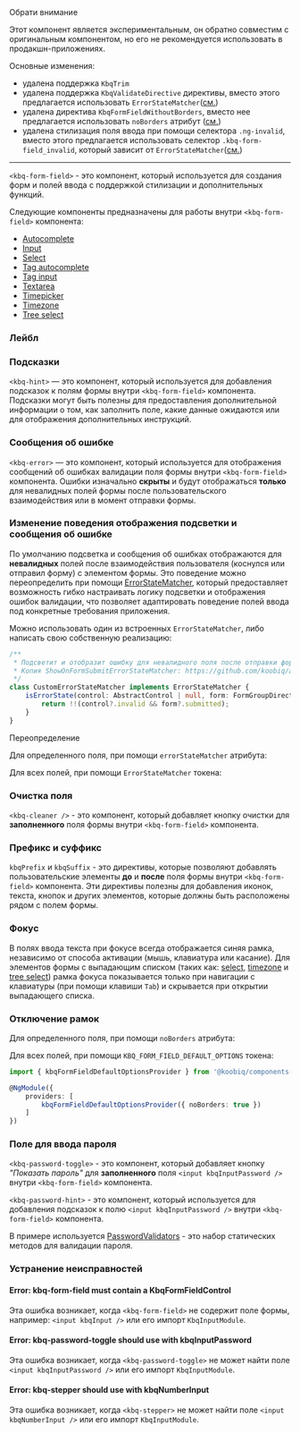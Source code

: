 <div class="kbq-callout kbq-callout_warning">
<div class="kbq-callout__header">Обрати внимание</div>
<div class="kbq-callout__content kbq-docs-element-last-child-margin-bottom-0">

Этот компонент является экспериментальным, он обратно совместим с оригинальным компонентом, но его не рекомендуется использовать в продакшн-приложениях.

</div>
</div>

Основные изменения:

-   удалена поддержка `KbqTrim`
-   удалена поддержка `KbqValidateDirective` директивы, вместо этого предлагается использовать `ErrorStateMatcher`([см.](#изменение-поведения-отображения-сообщения-об-ошибке))
-   удалена директива `KbqFormFieldWithoutBorders`, вместо нее предлагается использовать `noBorders` атрибут ([см.](#отключение-рамок))
-   удалена стилизация поля ввода при помощи селектора `.ng-invalid`, вместо этого предлагается использовать селектор `.kbq-form-field_invalid`, который зависит от `ErrorStateMatcher`([см.](#изменение-поведения-отображения-сообщения-об-ошибке))

---

`<kbq-form-field>` - это компонент, который используется для создания форм и полей ввода с поддержкой стилизации и дополнительных
функций.

Следующие компоненты предназначены для работы внутри `<kbq-form-field>` компонента:

-   [Autocomplete](/ru/components/autocomplete)
-   [Input](/ru/components/input)
-   [Select](/ru/components/select)
-   [Tag autocomplete](/ru/components/tag-autocomplete)
-   [Tag input](/ru/components/tag-input)
-   [Textarea](/ru/components/textarea)
-   [Timepicker](/ru/components/timepicker)
-   [Timezone](/ru/components/timezone)
-   [Tree select](/ru/components/tree-select)

### Лейбл

<!-- example(form-field-with-label) -->

### Подсказки

`<kbq-hint>` — это компонент, который используется для добавления подсказок к полям формы внутри `<kbq-form-field>` компонента.
Подсказки могут быть полезны для предоставления дополнительной информации о том, как заполнить поле, какие данные ожидаются
или для отображения дополнительных инструкций.

<!-- example(form-field-with-hint) -->

### Сообщения об ошибке

`<kbq-error>` — это компонент, который используется для отображения сообщений об ошибках валидации поля формы внутри `<kbq-form-field>`
компонента. Ошибки изначально **скрыты** и будут отображаться **только** для невалидных полей формы после пользовательского
взаимодействия или в момент отправки формы.

<!-- example(form-field-with-error) -->

### Изменение поведения отображения подсветки и сообщения об ошибке

По умолчанию подсветка и сообщения об ошибках отображаются для **невалидных** полей после взаимодействия пользователя (коснулся или отправил форму)
с элементом формы. Это поведение можно переопределить при помощи [ErrorStateMatcher](https://github.com/koobiq/angular-components/blob/main/packages/components/core/error/error-state-matcher.ts),
который предоставляет возможность гибко настраивать логику подсветки и отображения ошибок валидации, что позволяет
адаптировать поведение полей ввода под конкретные требования приложения.

Можно использовать один из встроенных `ErrorStateMatcher`, либо написать свою собственную реализацию:

```ts
/**
 * Подсветит и отобразит ошибку для невалидного поля после отправки формы
 * Копия ShowOnFormSubmitErrorStateMatcher: https://github.com/koobiq/angular-components/blob/main/packages/components/core/error/error-state-matcher.ts
 */
class CustomErrorStateMatcher implements ErrorStateMatcher {
    isErrorState(control: AbstractControl | null, form: FormGroupDirective | NgForm | null): boolean {
        return !!(control?.invalid && form?.submitted);
    }
}
```

Переопределение

Для определенного поля, при помощи `errorStateMatcher` атрибута:

<!-- example(form-field-with-custom-error-state-matcher-set-by-attribute) -->

Для всех полей, при помощи `ErrorStateMatcher` токена:

<!-- example(form-field-with-custom-error-state-matcher-set-by-dependency-injection-provider) -->

### Очистка поля

`<kbq-cleaner />` - это компонент, который добавляет кнопку очистки для **заполненного** поля формы внутри `<kbq-form-field>`
компонента.

<!-- example(form-field-with-cleaner) -->

### Префикс и суффикс

`kbqPrefix` и `kbqSuffix` - это директивы, которые позволяют добавлять пользовательские элементы **до** и **после** поля
формы внутри `<kbq-form-field>` компонента. Эти директивы полезны для добавления иконок, текста, кнопок и других элементов,
которые должны быть расположены рядом с полем формы.

<!-- example(form-field-with-prefix-and-suffix) -->

### Фокус

В полях ввода текста при фокусе всегда отображается синяя рамка, независимо от способа активации (мышь, клавиатура или касание).
Для элементов формы с выпадающим списком (таких как: [select](/ru/components/select), [timezone](/ru/components/timezone) и [tree select](/ru/components/tree-select))
рамка фокуса показывается только при навигации с клавиатуры (при помощи клавиши `Tab`) и скрывается при открытии выпадающего списка.

### Отключение рамок

Для определенного поля, при помощи `noBorders` атрибута:

<!-- example(form-field-without-borders) -->

Для всех полей, при помощи `KBQ_FORM_FIELD_DEFAULT_OPTIONS` токена:

```ts
import { kbqFormFieldDefaultOptionsProvider } from '@koobiq/components-experimental/form-field';

@NgModule({
    providers: [
        kbqFormFieldDefaultOptionsProvider({ noBorders: true })
    ]
})
```

### Поле для ввода пароля

`<kbq-password-toggle>` - это компонент, который добавляет кнопку _"Показать пароль"_ для **заполненного** поля
`<input kbqInputPassword />` внутри `<kbq-form-field>` компонента.

`<kbq-password-hint>` - это компонент, который используется для добавления подсказок к полю `<input kbqInputPassword />`
внутри `<kbq-form-field>` компонента.

В примере используется [PasswordValidators](https://github.com/koobiq/angular-components/blob/main/packages/components/core/forms/validators.ts) - это набор статических методов для валидации пароля.

<!-- example(form-field-password-overview) -->

### Устранение неисправностей

#### Error: kbq-form-field must contain a KbqFormFieldControl

Эта ошибка возникает, когда `<kbq-form-field>` не содержит поле формы, например: `<input kbqInput />` или его импорт `KbqInputModule`.

#### Error: kbq-password-toggle should use with kbqInputPassword

Эта ошибка возникает, когда `<kbq-password-toggle>` не может найти поле `<input kbqInputPassword />` или его импорт `KbqInputModule`.

#### Error: kbq-stepper should use with kbqNumberInput

Эта ошибка возникает, когда `<kbq-stepper>` не может найти поле `<input kbqNumberInput />` или его импорт `KbqInputModule`.
